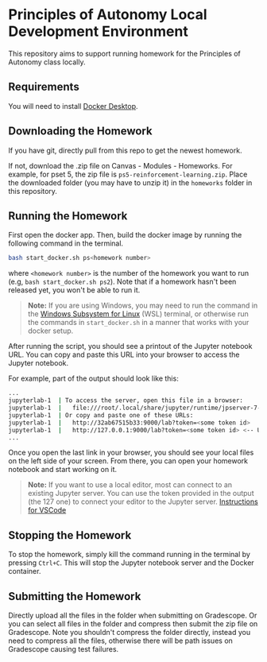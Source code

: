 # Principles of Autonomy Local Development Environment
This repository aims to support running homework for the Principles of Autonomy class locally.

## Requirements
You will need to install [Docker Desktop](https://www.docker.com/products/docker-desktop/).

## Downloading the Homework
If you have git, directly pull from this repo to get the newest homework.

If not, download the .zip file on Canvas - Modules - Homeworks. For example, for pset 5, the zip file is `ps5-reinforcement-learning.zip`. Place the downloaded folder (you may have to unzip it) in the `homeworks` folder in this repository.
<!-- First, download the homework from the Deepnote project in the same manner as you do when submitting the homework (check the homework submission guide on Canvas). 

Place the downloaded folder (you may have to unzip it) in the `homeworks` folder in this repository.

Deepnote will place the notebooks from the homework in a `work` folder. **You should move the contents of the `work` folder to the root of the homework folder before running the homework.** E.g., if you download `ps2.zip` from Deepnote, you should unzip it and move the contents of the `ps2/work` folder to `ps2/`. For example `ps2/work/Notebook.ipynb` should be moved to `ps2/Notebook.ipynb`. -->

## Running the Homework
First open the docker app. Then, build the docker image by running the following command in the terminal.  
```bash
bash start_docker.sh ps<homework number>
```   
where `<homework number>` is the number of the homework you want to run (e.g, `bash start_docker.sh ps2`). Note that if a homework hasn't been released yet, you won't be able to run it.

> **Note:** If you are using Windows, you may need to run the command in the [Windows Subsystem for Linux](https://learn.microsoft.com/en-us/windows/wsl/) (WSL) terminal, or otherwise run the commands in `start_docker.sh` in a manner that works with your docker setup.

After running the script, you should see a printout of the Jupyter notebook URL. You can copy and paste this URL into your browser to access the Jupyter notebook.

For example, part of the output should look like this: 
```bash
...
jupyterlab-1  | To access the server, open this file in a browser:
jupyterlab-1  |   file:///root/.local/share/jupyter/runtime/jpserver-7-open.html
jupyterlab-1  | Or copy and paste one of these URLs:
jupyterlab-1  |   http://32ab67515b33:9000/lab?token=<some token id>
jupyterlab-1  |   http://127.0.0.1:9000/lab?token=<some token id> <-- USE THIS LINK
...
```
Once you open the last link in your browser, you should see your local files on the left side of your screen. From there, you can open your homework notebook and start working on it.

> **Note:** If you want to use a local editor, most can connect to an existing Jupyter server. You can use the token provided in the output (the 127 one) to connect your editor to the Jupyter server. [Instructions for VSCode](https://code.visualstudio.com/docs/datascience/jupyter-kernel-management#_existing-jupyter-server)

## Stopping the Homework
To stop the homework, simply kill the command running in the terminal by pressing `Ctrl+C`. This will stop the Jupyter notebook server and the Docker container.

## Submitting the Homework
Directly upload all the files in the folder when submitting on Gradescope. Or you can select all files in the folder and compress then submit the zip file on Gradescope. Note you shouldn't compress the folder directly, instead you need to compress all the files, otherwise there will be path issues on Gradescope causing test failures.
